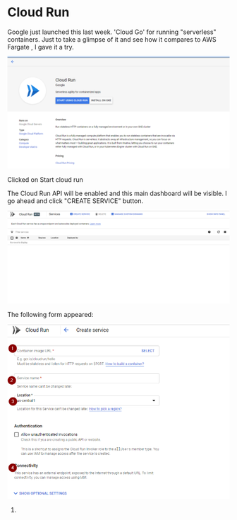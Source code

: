 # Cloud Run

Google just launched this last week. 'Cloud Go'  for running "serverless" containers. Just to take a glimpse of it and see how it compares to AWS Fargate , I gave it a try.

![This is the main console homepage. ](../../.gitbook/assets/image%20%2812%29.png)

Clicked on Start cloud run

The Cloud Run API will be enabled and this main dashboard will be visible. I go ahead and click "CREATE SERVICE" button.

![](../../.gitbook/assets/image%20%288%29.png)

The following form appeared:

![](../../.gitbook/assets/image%20%2819%29.png)

1. 
